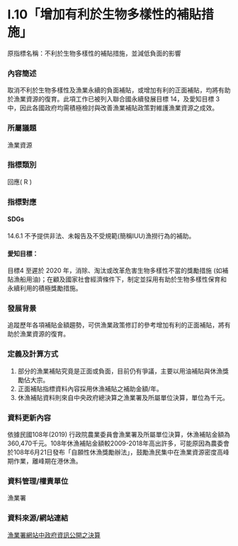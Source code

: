 # I.10「增加有利於生物多樣性的補貼措施」
原指標名稱：不利於生物多樣性的補貼措施，並減低負面的影響

### 內容簡述
取消不利於生物多樣性及漁業永續的負面補貼，或增加有利的正面補貼，均將有助於漁業資源的復育。此項工作已被列入聯合國永續發展目標 14，及愛知目標 3 中，因此各國政府均需積極檢討與改善漁業補貼政策對維護漁業資源之成效。 

### 所屬議題
漁業資源
### 指標類別
回應( R )
### 指標對應
#### SDGs
14.6.1
不予提供非法、未報告及不受規範(簡稱IUU)漁撈行為的補助。
#### 愛知目標：
目標4
至遲於 2020 年，消除、淘汰或改革危害生物多樣性不當的獎勵措施 (如補貼漁船用油)；在顧及國家社會經濟條件下，制定並採用有助於生物多樣性保育和永續利用的積極獎勵措施。
### 發展背景
追蹤歷年各項補貼金額趨勢，可供漁業政策修訂的參考增加有利的正面補貼，將有助於漁業資源的復育。
### 定義及計算方式
1. 部分的漁業補貼究竟是正面或負面，目前仍有爭議，主要以用油補貼與休漁獎勵佔大宗。
2. 正面補貼指標資料內容採用休漁補貼之補助金額/年。
3. 休漁補貼資料則來自中央政府總決算之漁業署及所屬單位決算，單位為千元。
### 資料更新內容
依據民國108年(2019) 行政院農業委員會漁業署及所屬單位決算，休漁補貼金額為360,470千元。108年休漁補貼金額較2009-2018年高出許多，可能原因為農委會於108年6月21日發布「自願性休漁獎勵辦法」，鼓勵漁民集中在漁業資源密度高峰期作業，離峰期在港休漁。
### 資料管理/權責單位
漁業署
### 資料來源/網站連結
[漁業署網站中政府資訊公開之決算](https://www.fa.gov.tw/cht/GovAccount/index.aspx)
